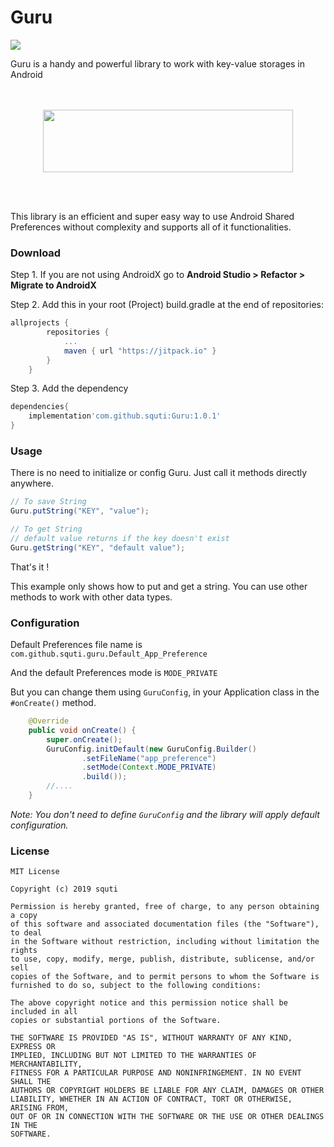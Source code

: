 # Guru
[![](https://jitpack.io/v/squti/Guru.svg)](https://jitpack.io/#squti/Guru)

Guru is a handy and powerful library to work with key-value storages in Android <br/><br/><br/>
<p align="center">
  <img width="400" height="100" src="https://raw.githubusercontent.com/squti/Guru/master/static/guru_logo.png">
</p>
<br/><br/>

This library is an efficient and super easy way to use Android Shared Preferences without complexity and supports all of it functionalities.

### Download
Step 1. If you are not using AndroidX go to **Android Studio > Refactor > Migrate to AndroidX**

Step 2. Add this in your root (Project) build.gradle at the end of repositories:
```gradle
allprojects {
        repositories {
            ...
            maven { url "https://jitpack.io" }
        }
    }
```
Step 3. Add the dependency
```gradle
dependencies{
    implementation'com.github.squti:Guru:1.0.1'
}
```

### Usage
There is no need to initialize or config Guru. Just call it methods directly anywhere.

```java
// To save String
Guru.putString("KEY", "value");

```

```java
// To get String
// default value returns if the key doesn't exist
Guru.getString("KEY", "default value");

```
That's it !

This example only shows how to put and get a string. You can use other methods to work with other data types.
### Configuration
Default Preferences file name is `com.github.squti.guru.Default_App_Preference` <br/>

And the default Preferences mode is `MODE_PRIVATE`

But you can change them using `GuruConfig`, in your Application class in the `#onCreate()` method.
```java
    @Override
    public void onCreate() {
        super.onCreate();
        GuruConfig.initDefault(new GuruConfig.Builder()
                .setFileName("app_preference")
                .setMode(Context.MODE_PRIVATE)
                .build());       
        //....
    }
```
_Note: You don't need to define `GuruConfig` and the library will apply
default configuration._


### License
```
MIT License

Copyright (c) 2019 squti

Permission is hereby granted, free of charge, to any person obtaining a copy
of this software and associated documentation files (the "Software"), to deal
in the Software without restriction, including without limitation the rights
to use, copy, modify, merge, publish, distribute, sublicense, and/or sell
copies of the Software, and to permit persons to whom the Software is
furnished to do so, subject to the following conditions:

The above copyright notice and this permission notice shall be included in all
copies or substantial portions of the Software.

THE SOFTWARE IS PROVIDED "AS IS", WITHOUT WARRANTY OF ANY KIND, EXPRESS OR
IMPLIED, INCLUDING BUT NOT LIMITED TO THE WARRANTIES OF MERCHANTABILITY,
FITNESS FOR A PARTICULAR PURPOSE AND NONINFRINGEMENT. IN NO EVENT SHALL THE
AUTHORS OR COPYRIGHT HOLDERS BE LIABLE FOR ANY CLAIM, DAMAGES OR OTHER
LIABILITY, WHETHER IN AN ACTION OF CONTRACT, TORT OR OTHERWISE, ARISING FROM,
OUT OF OR IN CONNECTION WITH THE SOFTWARE OR THE USE OR OTHER DEALINGS IN THE
SOFTWARE.
```
